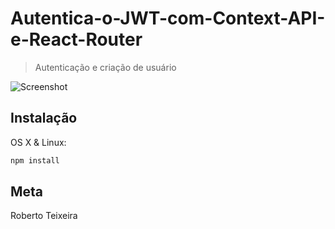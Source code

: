 # Autentica-o-JWT-com-Context-API-e-React-Router

> Autenticação e criação de usuário

![Screenshot]()

## Instalação

OS X & Linux:

```sh
npm install 
```

## Meta

Roberto Teixeira 
